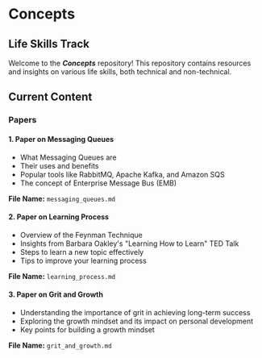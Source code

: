 # Concepts

## Life Skills Track

Welcome to the **_Concepts_** repository! This repository contains resources and insights on various life skills, both technical and non-technical.

## Current Content

### Papers

#### 1. Paper on **Messaging Queues**

- What Messaging Queues are
- Their uses and benefits
- Popular tools like RabbitMQ, Apache Kafka, and Amazon SQS
- The concept of Enterprise Message Bus (EMB)

**File Name:** `messaging_queues.md`

#### 2. Paper on **Learning Process**

- Overview of the Feynman Technique
- Insights from Barbara Oakley's "Learning How to Learn" TED Talk
- Steps to learn a new topic effectively
- Tips to improve your learning process

**File Name:** `learning_process.md`

#### 3. Paper on **Grit and Growth**

- Understanding the importance of grit in achieving long-term success
- Exploring the growth mindset and its impact on personal development
- Key points for building a growth mindset

**File Name:** `grit_and_growth.md`
